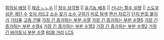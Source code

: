 [회의실 배정](https://www.acmicpc.net/problem/1931)  ||
[제곱 ㄴㄴ수](https://www.acmicpc.net/problem/1016)  ||
[정수 삼각형](https://www.acmicpc.net/problem/1932)  ||
[유기농 배추](https://www.acmicpc.net/problem/1012)  ||
[신나는 함수 실행](https://www.acmicpc.net/problem/9184)  ||
[스도쿠](https://www.acmicpc.net/problem/2580)
[쉬운 계단 수](https://www.acmicpc.net/problem/10844)
[숫자 카드2](https://www.acmicpc.net/problem/10816)
[소수 찾기](https://www.acmicpc.net/problem/1978)
[소수 구하기](https://www.acmicpc.net/problem/1929)
[미로 탐색](https://www.acmicpc.net/problem/2178)
[랜선 자르기](https://www.acmicpc.net/problem/1654)
[단지 번호 붙이기](https://www.acmicpc.net/problem/2667)
[기타줄](https://www.acmicpc.net/problem/1049)
[고층 건물](https://www.acmicpc.net/problem/1027)
[가장 긴 증가하는 부분 수열](https://www.acmicpc.net/problem/11053)
[가장 긴 증가하는 부분 수열5](https://www.acmicpc.net/problem/14003)
[가장 긴 증가하는 부분 수열4](https://www.acmicpc.net/problem/14002)
[가장 긴 증가하는 부분 수열3](https://www.acmicpc.net/problem/12738)
[가장 긴 증가하는 부분 수열2](https://www.acmicpc.net/problem/12015)
[가장 긴 바이토닉 부분 수열](https://www.acmicpc.net/problem/11054)
[RGB 거리](https://www.acmicpc.net/problem/1149)
[LCS](https://www.acmicpc.net/problem/9251)
